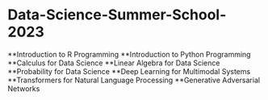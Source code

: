 # Data-Science-Summer-School-2023
**Introduction to R Programming
**Introduction to Python Programming
**Calculus for Data Science
**Linear Algebra for Data Science
**Probability for Data Science
**Deep Learning for Multimodal Systems
**Transformers for Natural Language Processing
**Generative Adversarial Networks
